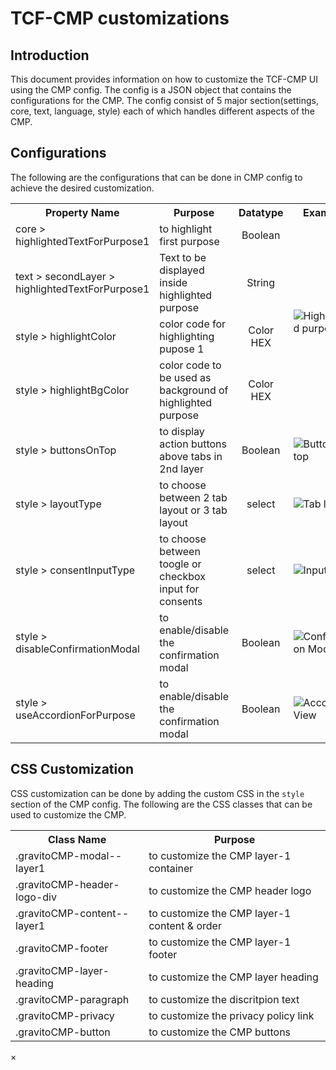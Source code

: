 # TCF-CMP customizations

## Introduction

This document provides information on how to customize the TCF-CMP UI using the CMP config. The config is a JSON object that contains the configurations for the CMP. The config consist of 5 major section(settings, core, text, language, style) each of which handles different aspects of the CMP.

## Configurations

The following are the configurations that can be done in CMP config to achieve the desired customization.

<table>
    <tr>
        <th>Property Name</th>
        <th>Purpose</th>
        <th>Datatype</th>
        <th>Example</th>
    </tr>
    <tr>
        <td>core > highlightedTextForPurpose1</td>
        <td>to highlight first purpose</td>
        <td style="text-align: center;">Boolean</td>
        <td rowspan="4">
            <img class="clickable-img" src="../../img/highlight.png" alt="Highlighted purpose 1">
        </td>
    </tr>
    <tr>
        <td>text > secondLayer > highlightedTextForPurpose1</td>
        <td>Text to be displayed inside highlighted purpose</td>
        <td style="text-align: center;">String</td>
    </tr>
    <tr>
        <td>style > highlightColor</td>
        <td>color code for highlighting pupose 1</td>
        <td style="text-align: center;">Color HEX</td>
    </tr>
    <tr>
        <td>style > highlightBgColor</td>
        <td>color code to be used as background of highlighted purpose</td>
        <td style="text-align: center;">Color HEX</td>
    </tr>
    <tr>
        <td>style > buttonsOnTop</td>
        <td>to display action buttons above tabs in 2nd layer</td>
        <td style="text-align: center;">Boolean</td>
        <td>
            <img class="clickable-img" src="../../img/btnOnTab.png" alt="Buttons on top">
        </td>
    </tr>
    <tr>
        <td>style > layoutType</td>
        <td>to choose between 2 tab layout or 3 tab layout</td>
        <td style="text-align: center;">select</td>
        <td>
            <img class="clickable-img" src="../../img/tabLayout.png" alt="Tab layout">
        </td>
    </tr>
    <tr>
        <td>style > consentInputType</td>
        <td>to choose between toogle or checkbox input for consents</td>
        <td style="text-align: center;">select</td>
        <td>
            <img class="clickable-img" src="../../img/inputType.png" alt="Input Type">
        </td>
    </tr>
    <tr>
        <td>style > disableConfirmationModal</td>
        <td>to enable/disable the confirmation modal</td>
        <td style="text-align: center;">Boolean</td>
        <td>
            <img class="clickable-img" src="../../img/confirmation.png" alt="Confirmation Modal">
        </td>
    </tr>
    <tr>
        <td>style > useAccordionForPurpose</td>
        <td>to enable/disable the confirmation modal</td>
        <td style="text-align: center;">Boolean</td>
        <td>
            <img class="clickable-img" src="../../img/accordion.png" alt="Accordion View">
        </td>
    </tr>
</table>

## CSS Customization

CSS customization can be done by adding the custom CSS in the `style` section of the CMP config. The following are the CSS classes that can be used to customize the CMP.

<table>
    <tr>
        <th>Class Name</th>
        <th>Purpose</th>
    </tr>
    <tr>
        <td>.gravitoCMP-modal--layer1</td>
        <td>to customize the CMP layer-1 container</td>
    </tr>
    <tr>
        <td>.gravitoCMP-header-logo-div</td>
        <td>to customize the CMP header logo</td>
    </tr>
    <tr>
        <td>.gravitoCMP-content--layer1</td>
        <td>to customize the CMP layer-1 content & order</td>
    </tr>
    <tr>
        <td>.gravitoCMP-footer</td>
        <td>to customize the CMP layer-1 footer</td>
    </tr>
    <tr>
        <td>.gravitoCMP-layer-heading</td>
        <td>to customize the CMP layer heading</td>
    </tr>
    <tr>
        <td>.gravitoCMP-paragraph</td>
        <td>to customize the discritpion text</td>
    </tr>
    <tr>
        <td>.gravitoCMP-privacy</td>
        <td>to customize the privacy policy link</td>
    </tr>
    <tr>
        <td>.gravitoCMP-button</td>
        <td>to customize the CMP buttons</td>
    </tr>
</table>

<!-- Modal HTML -->
<div id="imageModal" class="modal">
  <span class="close">&times;</span>
  <img class="modal-content" id="modalImg">
  <div id="caption"></div>
</div>
